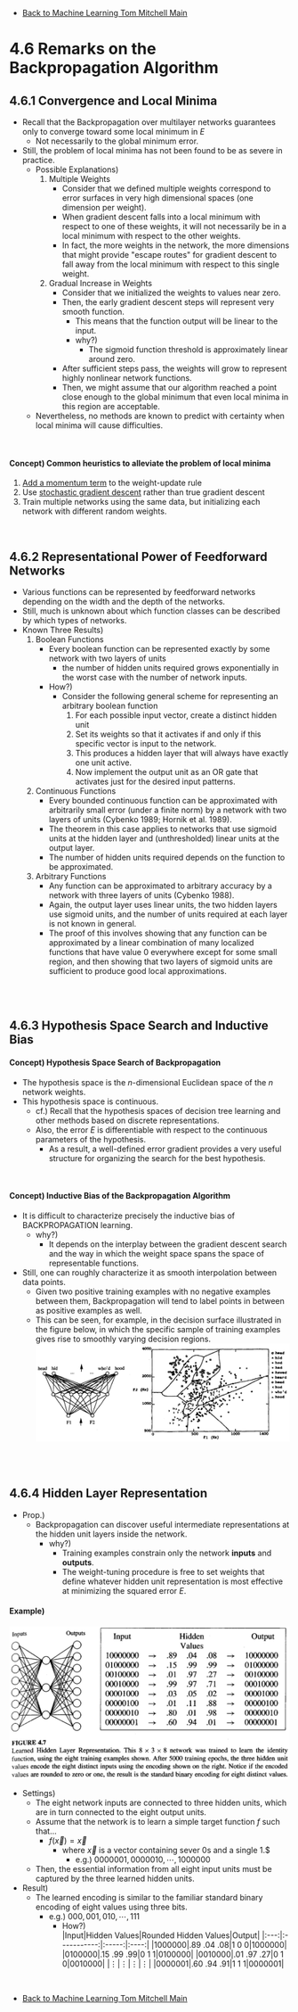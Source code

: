 * [Back to Machine Learning Tom Mitchell Main](../../main.md)

# 4.6 Remarks on the Backpropagation Algorithm

## 4.6.1 Convergence and Local Minima
- Recall that the Backpropagation over multilayer networks guarantees only to converge toward some local minimum in $E$
  - Not necessarily to the global minimum error.
- Still, the problem of local minima has not been found to be as severe in practice.
  - Possible Explanations)
    1. Multiple Weights
       - Consider that we defined multiple weights correspond to error surfaces in very  high dimensional spaces (one dimension per weight).
       - When gradient descent falls into a local minimum with respect to one of these  weights, it will not necessarily be in a local minimum with respect to the other  weights. 
       - In fact, the more weights in the network, the more dimensions that might provide  "escape routes" for gradient descent to fall away from the local minimum with  respect to this single weight.
    2. Gradual Increase in Weights
       - Consider that we initialized the weights to values near zero.
       - Then, the early gradient descent steps will represent very smooth function.
         - This means that the function output will be linear to the input.
         - why?)
           - The sigmoid function threshold is approximately linear around zero.
       - After sufficient steps pass, the weights will grow to represent highly nonlinear network functions.
       - Then, we might assume that our algorithm reached a point close enough to the global minimum that even local minima in this region are acceptable.
  - Nevertheless, no methods are known to predict with certainty when local minima will cause difficulties.

<br>

#### Concept) Common heuristics to alleviate the problem of local minima
  1. [Add a momentum term](../05/note.md#4521-adding-momentum) to the weight-update rule
  2. Use [stochastic gradient descent](../04/note.md#tech-stochastic-gradient-descent-incremental-gradient-descent) rather than true gradient descent
  3. Train multiple networks using the same data, but initializing each network with different random weights.


<br>

## 4.6.2 Representational Power of Feedforward Networks
- Various functions can be represented by feedforward networks depending on the width and the depth of the networks.
- Still, much is unknown about which function classes can be described by which types of networks.
- Known Three Results)
  1. Boolean Functions
     - Every boolean function can be represented exactly by some network with two layers of units
       - the number of hidden units required grows exponentially in the worst case with the number of network inputs. 
     - How?)
       - Consider the following general scheme for representing an arbitrary boolean function
         1. For each possible input vector, create a distinct hidden unit 
         2. Set its weights so that it activates if and only if this specific vector is input to the network. 
         3. This produces a hidden layer that will always have exactly one unit active. 
         4. Now implement the output unit as an OR gate that activates just for the desired input patterns.
  2. Continuous Functions
     - Every bounded continuous function can be approximated with arbitrarily small error (under a finite norm) by a network with two layers of units (Cybenko 1989; Hornik et al. 1989). 
     - The theorem in this case applies to networks that use sigmoid units at the hidden layer and (unthresholded) linear units at the output layer. 
     - The number of hidden units required depends on the function to be approximated.
  3. Arbitrary Functions
     - Any function can be approximated to arbitrary accuracy by a network with three layers of units (Cybenko 1988). 
     - Again, the output layer uses linear units, the two hidden layers use sigmoid units, and the number of units required at each layer is not known in general. 
     - The proof of this involves showing that any function can be approximated by a linear combination of many localized functions that have value 0 everywhere except for some small region, and then showing that two layers of sigmoid units are sufficient to produce good local approximations.


<br><br>

## 4.6.3 Hypothesis Space Search and Inductive Bias
#### Concept) Hypothesis Space Search of Backpropagation
- The hypothesis space is the $n$-dimensional Euclidean space of the $n$ network weights.
- This hypothesis space is continuous.
  - cf.) Recall that the hypothesis spaces of decision tree learning and other methods based on discrete representations.
  - Also, the error $E$ is differentiable with respect to the continuous parameters of the hypothesis.
    - As a result, a well-defined error gradient provides a very useful structure for organizing the search for the best hypothesis. 

<br>

#### Concept) Inductive Bias of the Backpropagation Algorithm
- It is difficult to characterize precisely the inductive bias of BACKPROPAGATION learning.
  - why?)
    - It depends on the interplay between the gradient descent search and the way in which the weight space spans the space of representable functions.
- Still, one can roughly characterize it as smooth interpolation between data points.
  - Given two positive training examples with no negative examples between them, Backpropagation will tend to label points in between as positive examples as well. 
  - This can be seen, for example, in the decision surface illustrated in the figure below, in which the specific sample of training examples gives rise to smoothly varying decision regions.   
    ![](images/001.png)


<br><br>

## 4.6.4 Hidden Layer Representation
- Prop.)
  - Backpropagation can discover useful intermediate representations at the hidden unit layers inside the network.
    - why?)
      - Training examples constrain only the network **inputs** and **outputs**.
      - The weight-tuning procedure is free to set weights that define whatever hidden unit representation is most effective at minimizing the squared error $E$.

#### Example)
![](images/002.png)
- Settings)
  - The eight network inputs are connected to three hidden units, which are in turn connected to the eight output units.
  - Assume that the network is to learn a simple target function $f$ such that...
    - $f(\overrightarrow{x}) = \overrightarrow{x}$
      - where $\overrightarrow{x}$ is a vector containing sever 0s and a single 1.$
        - e.g.) $0000001, 0000010, \cdots, 1000000$
  - Then, the essential information from all eight input units must be captured by the three learned hidden units.
- Result)
  - The learned encoding is similar to the familiar standard binary encoding of eight values using three bits.
    - e.g.) $000,001,010, \cdots , 111$
      - How?)   
        |Input|Hidden Values|Rounded Hidden Values|Output|
        |:---:|:-----------:|:-----:|:----:|
        |1000000|.89 .04 .08|1 0 0|1000000|
        |0100000|.15 .99 .99|0 1 1|0100000|
        |0010000|.01 .97 .27|0 1 0|0010000|
        |$\vdots$|$\vdots$|$\vdots$|$\vdots$|
        |0000001|.60 .94 .91|1 1 1|0000001|



<br>

* [Back to Machine Learning Tom Mitchell Main](../../main.md)